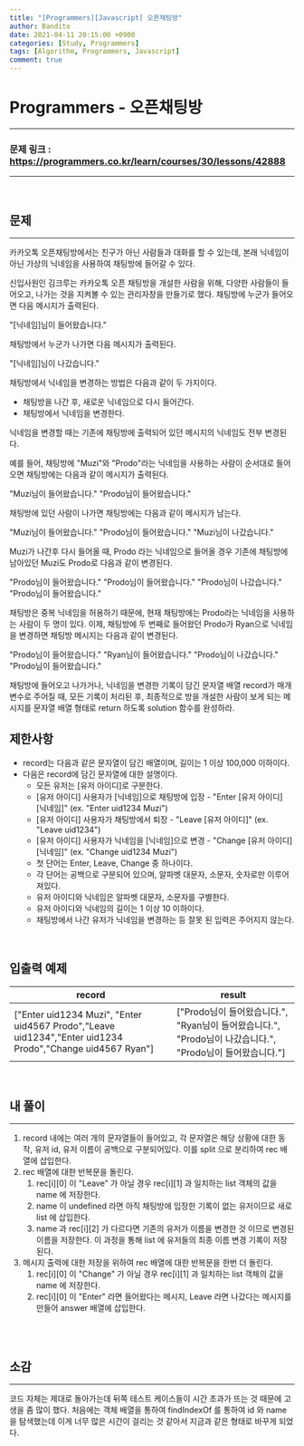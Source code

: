 ```yaml
---
title: "[Programmers][Javascript] 오픈채팅방"
author: Bandito
date: 2021-04-11 20:15:00 +0900
categories: [Study, Programmers]
tags: [Algorithm, Programmers, Javascript]
comment: true
---
```

 
# Programmers - 오픈채팅방

***
### 문제 링크 : <https://programmers.co.kr/learn/courses/30/lessons/42888>

***

<br/>

## 문제
***

카카오톡 오픈채팅방에서는 친구가 아닌 사람들과 대화를 할 수 있는데, 본래 닉네임이 아닌 가상의 닉네임을 사용하여 채팅방에 들어갈 수 있다.

신입사원인 김크루는 카카오톡 오픈 채팅방을 개설한 사람을 위해, 다양한 사람들이 들어오고, 나가는 것을 지켜볼 수 있는 관리자창을 만들기로 했다. 채팅방에 누군가 들어오면 다음 메시지가 출력된다.

"[닉네임]님이 들어왔습니다."

채팅방에서 누군가 나가면 다음 메시지가 출력된다.

"[닉네임]님이 나갔습니다."

채팅방에서 닉네임을 변경하는 방법은 다음과 같이 두 가지이다.

+ 채팅방을 나간 후, 새로운 닉네임으로 다시 들어간다.
+ 채팅방에서 닉네임을 변경한다.

닉네임을 변경할 때는 기존에 채팅방에 출력되어 있던 메시지의 닉네임도 전부 변경된다.

예를 들어, 채팅방에 "Muzi"와 "Prodo"라는 닉네임을 사용하는 사람이 순서대로 들어오면 채팅방에는 다음과 같이 메시지가 출력된다.

"Muzi님이 들어왔습니다."
"Prodo님이 들어왔습니다."

채팅방에 있던 사람이 나가면 채팅방에는 다음과 같이 메시지가 남는다.

"Muzi님이 들어왔습니다."
"Prodo님이 들어왔습니다."
"Muzi님이 나갔습니다."

Muzi가 나간후 다시 들어올 때, Prodo 라는 닉네임으로 들어올 경우 기존에 채팅방에 남아있던 Muzi도 Prodo로 다음과 같이 변경된다.

"Prodo님이 들어왔습니다."
"Prodo님이 들어왔습니다."
"Prodo님이 나갔습니다."
"Prodo님이 들어왔습니다."

채팅방은 중복 닉네임을 허용하기 때문에, 현재 채팅방에는 Prodo라는 닉네임을 사용하는 사람이 두 명이 있다. 이제, 채팅방에 두 번째로 들어왔던 Prodo가 Ryan으로 닉네임을 변경하면 채팅방 메시지는 다음과 같이 변경된다.

"Prodo님이 들어왔습니다."
"Ryan님이 들어왔습니다."
"Prodo님이 나갔습니다."
"Prodo님이 들어왔습니다."

채팅방에 들어오고 나가거나, 닉네임을 변경한 기록이 담긴 문자열 배열 record가 매개변수로 주어질 때, 모든 기록이 처리된 후, 최종적으로 방을 개설한 사람이 보게 되는 메시지를 문자열 배열 형태로 return 하도록 solution 함수를 완성하라.


## 제한사항

+ record는 다음과 같은 문자열이 담긴 배열이며, 길이는 1 이상 100,000 이하이다.
+ 다음은 record에 담긴 문자열에 대한 설명이다.
    - 모든 유저는 [유저 아이디]로 구분한다.
    - [유저 아이디] 사용자가 [닉네임]으로 채팅방에 입장 - "Enter [유저 아이디] [닉네임]" (ex. "Enter uid1234 Muzi")
    - [유저 아이디] 사용자가 채팅방에서 퇴장 - "Leave [유저 아이디]" (ex. "Leave uid1234")
    - [유저 아이디] 사용자가 닉네임을 [닉네임]으로 변경 - "Change [유저 아이디] [닉네임]" (ex. "Change uid1234 Muzi")
    - 첫 단어는 Enter, Leave, Change 중 하나이다.
    - 각 단어는 공백으로 구분되어 있으며, 알파벳 대문자, 소문자, 숫자로만 이루어져있다.
    - 유저 아이디와 닉네임은 알파벳 대문자, 소문자를 구별한다.
    - 유저 아이디와 닉네임의 길이는 1 이상 10 이하이다.
    - 채팅방에서 나간 유저가 닉네임을 변경하는 등 잘못 된 입력은 주어지지 않는다.


<br/>

## 입출력 예제

|record|result|
|----|----|
|["Enter uid1234 Muzi", "Enter uid4567 Prodo","Leave uid1234","Enter uid1234 Prodo","Change uid4567 Ryan"]|["Prodo님이 들어왔습니다.", "Ryan님이 들어왔습니다.", "Prodo님이 나갔습니다.", "Prodo님이 들어왔습니다."]|


<br/>

## 내 풀이
***

1. record 내에는 여러 개의 문자열들이 들어있고, 각 문자열은 해당 상황에 대한 동작, 유저 id, 유저 이름이 공백으로 구분되어있다. 이를 split 으로 분리하여 rec 배열에 삽입한다.
2. rec 배열에 대한 반복문을 돌린다.
    1. rec[i][0] 이 "Leave" 가 아닐 경우 rec[i][1] 과 일치하는 list 객체의 값을 name 에 저장한다.
    2. name 이 undefined 라면 아직 채팅방에 입장한 기록이 없는 유저이므로 새로 list 에 삽입한다.
    3. name 과 rec[i][2] 가 다르다면 기존의 유저가 이름을 변경한 것 이므로 변경된 이름을 저장한다.
    이 과정을 통해 list 에 유저들의 최종 이름 변경 기록이 저장된다.
3. 메시지 출력에 대한 저장을 위하여 rec 배열에 대한 반복문을 한번 더 돌린다.
    1. rec[i][0] 이 "Change" 가 아닐 경우 rec[i][1] 과 일치하는 list 객체의 값을 name 에 저장한다.
    2. rec[i][0] 이 "Enter" 라면 들어왔다는 메시지, Leave 라면 나갔다는 메시지를 만들어 answer 배열에 삽입한다.

<br/>

<script src="https://gist.github.com/Suppplier/1c7908ab727aac632eeb2a07eef689d0.js"></script>



<br/>

## 소감
***

코드 자체는 제대로 돌아가는데 뒤쪽 테스트 케이스들이 시간 초과가 뜨는 것 때문에 고생을 좀 많이 했다. 처음에는 객체 배열을 통하여 findIndexOf 를 통하여 id 와 name 을 탐색했는데 이게 너무 많은 시간이 걸리는 것 같아서 지금과 같은 형태로 바꾸게 되었다.

